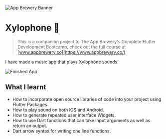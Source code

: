 ![App Brewery Banner](https://github.com/londonappbrewery/Images/blob/master/AppBreweryBanner.png)


# Xylophone 🎹

>This is a companion project to The App Brewery's Complete Flutter Development Bootcamp, check out the full course at [www.appbrewery.co](https://www.appbrewery.co/)

I have made a music app that plays Xylophone sounds. 

![Finished App](https://github.com/londonappbrewery/Images/blob/master/xylophone-flutter.png)

## What I learnt

- How to incorporate open source libraries of code into your project using Flutter Packages.
- How to play sound on both iOS and Android.
- How to generate repeated user interface Widgets.
- How to use Dart functions that can take input arguments as well as return an output.
- Dart arrow syntax for writing one line functions.
